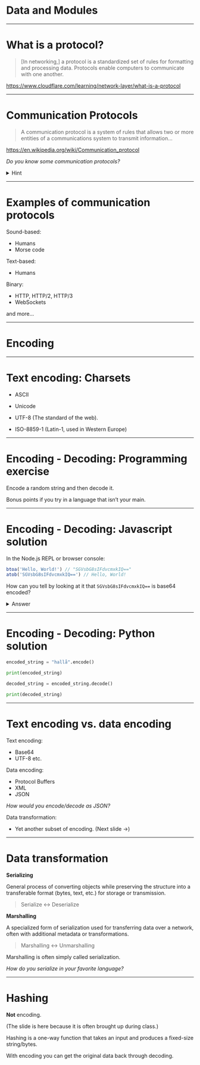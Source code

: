 <div class="title-card">
    <h1>Data and Modules</h1>
</div>

---

# What is a protocol?

> [In networking,] a protocol is a standardized set of rules for formatting and processing data. Protocols enable computers to communicate with one another.

https://www.cloudflare.com/learning/network-layer/what-is-a-protocol


---

# Communication Protocols

> A communication protocol is a system of rules that allows two or more entities of a communications system to transmit information...

https://en.wikipedia.org/wiki/Communication_protocol

*Do you know some communication protocols?*

<details> 
  <summary>Hint</summary>
   Possible categories: Sound-based, Text-based, Binary
</details>

---

# Examples of communication protocols

Sound-based:

* Humans
* Morse code
    

Text-based:

* Humans

Binary:
	
* HTTP, HTTP/2, HTTP/3
* WebSockets

and more...

---

<div class="title-card">
    <h1>Encoding</h1>
</div>

---

# Text encoding: Charsets

* ASCII

* Unicode

* UTF-8 (The standard of the web).

* ISO-8859-1 (Latin-1, used in Western Europe)


---

<div class="exercise-card">
    <h1>Encoding - Decoding: Programming exercise</h1>
</div>

Encode a random string and then decode it.

Bonus points if you try in a language that isn’t your main.


---

<div class="exercise-card">
    <h1>Encoding - Decoding: Javascript solution</h1>
</div>

In the Node.js REPL or browser console:

```javascript
btoa('Hello, World!') // "SGVsbG8sIFdvcmxkIQ=="
atob('SGVsbG8sIFdvcmxkIQ==') // Hello, World!
```

How can you tell by looking at it that `SGVsbG8sIFdvcmxkIQ==` is base64 encoded?


<details>
  <summary>Answer</summary>
   They usually end in `==`, which is padding used to make the string length a multiple of 4.
   Try removing the comma. What happens?
</details>


---

<div class="exercise-card">
    <h1>Encoding - Decoding: Python solution</h1>
</div>

```python
encoded_string = "hallå".encode()

print(encoded_string)

decoded_string = encoded_string.decode()

print(decoded_string)
```

---

# Text encoding vs. data encoding


Text encoding:

* Base64
* UTF-8
etc.

Data encoding:

* Protocol Buffers
* XML
* JSON

*How would you encode/decode as JSON?*

Data transformation:

* Yet another subset of encoding. (Next slide ->)

---

# Data transformation 

**Serializing**

General process of converting objects while preserving the structure into a transferable format (bytes, text, etc.) for storage or transmission.

> Serialize <-> Deserialize

**Marshalling**

A specialized form of serialization used for transferring data over a network, often with additional metadata or transformations.

> Marshalling <-> Unmarshalling

Marshalling is often simply called serialization. 

*How do you serialize in your favorite language?*


---

# Hashing

**Not** encoding. 

(The slide is here because it is often brought up during class.)

Hashing is a one-way function that takes an input and produces a fixed-size string/bytes.

With encoding you can get the original data back through decoding.


